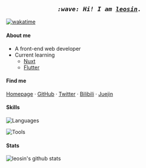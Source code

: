 <h3 align="center">
  <i>
    <samp>
      :wave: Hi! I am <a href="https://ntnyq.com" target="_blank"><ins>leosin</ins></a>.
    </samp>
  </i>
</h3>

[![wakatime](https://wakatime.com/badge/user/79d45fbd-b519-4968-925f-64dbdf0f5186.svg)](https://wakatime.com/@79d45fbd-b519-4968-925f-64dbdf0f5186)

#### About me

- A front-end web developer
- Current learning
  - [Nuxt](https://nuxt.com/)
  - [Flutter](https://flutter.dev)

#### Find me

[Homepage](https://ntnyq.com) · [GitHub](https://github.com/ntnyq) · [Twitter](https://twitter.com/ntnyq) · [Bilibili](https://space.bilibili.com/40199161) · [Juejin](https://juejin.cn/user/1591748566717591)

#### Skills

![Languages](https://skillicons.dev/icons?i=html,css,js,ts,sass,vue,nuxt,nodejs,jquery,md,pinia,flutter,pug&theme=light)

![Tools](https://skillicons.dev/icons?i=npm,vscode,vite,webpack,rollupjs,gulp,vitest,vercel,github,bash,git,yarn,pnpm&theme=light)

#### Stats

<img src="https://github-readme-stats.vercel.app/api?username=leosin&show_icons=true&theme=vue&include_all_commits=true&count_private=true" alt="leosin's github stats" >
